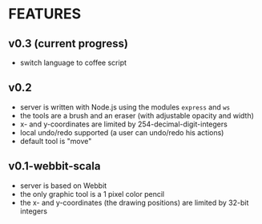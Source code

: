 # FEATURES

## v0.3 (current progress)
* switch language to coffee script

## v0.2
* server is written with Node.js using the modules `express` and `ws`
* the tools are a brush and an eraser (with adjustable opacity and width)
* x- and y-coordinates are limited by 254-decimal-digit-integers
* local undo/redo supported (a user can undo/redo his actions)
* default tool is "move"

## v0.1-webbit-scala
* server is based on Webbit
* the only graphic tool is a 1 pixel color pencil
* the x- and y-coordinates (the drawing positions) are limited by 32-bit integers